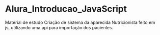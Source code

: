 # Alura_Introducao_JavaScript
Material de estudo
Criação de sistema da aparecida Nutricionista feito em js, utilizando uma api para importação dos pacientes.

